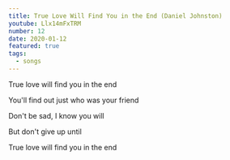 ```yaml
---
title: True Love Will Find You in the End (Daniel Johnston)
youtube: Llx14mFxTRM
number: 12
date: 2020-01-12
featured: true
tags:
  - songs
---
```


True love will find you in the end

You'll find out just who was your friend

Don't be sad, I know you will

But don't give up until

True love will find you in the end